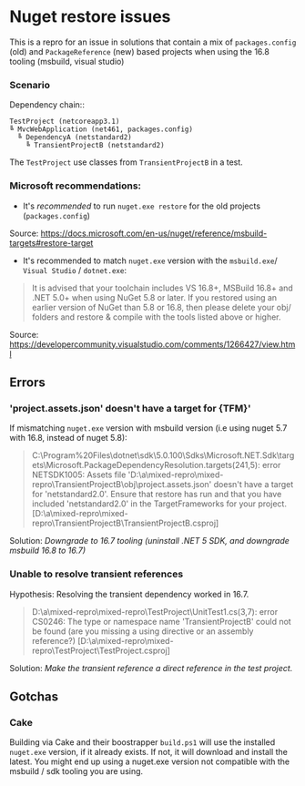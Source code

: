 # Nuget restore issues

This is a repro for an issue in solutions that contain a mix of `packages.config` (old) and `PackageReference` (new) based projects when using the 16.8 tooling (msbuild, visual studio)

### Scenario

Dependency chain::

```
TestProject (netcoreapp3.1) 
╚ MvcWebApplication (net461, packages.config) 
  ╚ DependencyA (netstandard2) 
    ╚ TransientProjectB (netstandard2)
```

The `TestProject` use classes from `TransientProjectB` in a test.


### Microsoft recommendations:

- It's _recommended_ to run `nuget.exe restore` for the old projects (`packages.config`)

Source: https://docs.microsoft.com/en-us/nuget/reference/msbuild-targets#restore-target

- It's recommended to match `nuget.exe` version with the `msbuild.exe`/ `Visual Studio` / `dotnet.exe`:

> It is advised that your toolchain includes VS 16.8+, MSBuild 16.8+ and .NET 5.0+ when using NuGet 5.8 or later.
> If you restored using an earlier version of NuGet than 5.8 or 16.8, then please delete your obj/ folders and restore & compile with the tools listed above or higher.

Source: https://developercommunity.visualstudio.com/comments/1266427/view.html


## Errors


### 'project.assets.json' doesn't have a target for {TFM}'

If mismatching `nuget.exe` version with msbuild version (i.e using nuget 5.7 with 16.8, instead of nuget 5.8):

>C:\Program%20Files\dotnet\sdk\5.0.100\Sdks\Microsoft.NET.Sdk\targets\Microsoft.PackageDependencyResolution.targets(241,5): error NETSDK1005: 
Assets file 'D:\a\mixed-repro\mixed-repro\TransientProjectB\obj\project.assets.json' doesn't have a target for 'netstandard2.0'. 
Ensure that restore has run and that you have included 'netstandard2.0' in the TargetFrameworks for your project. 
[D:\a\mixed-repro\mixed-repro\TransientProjectB\TransientProjectB.csproj]

Solution: _Downgrade to 16.7 tooling (uninstall .NET 5 SDK, and downgrade msbuild 16.8 to 16.7)_

### Unable to resolve transient references 

Hypothesis: Resolving the transient dependency worked in 16.7.

>D:\a\mixed-repro\mixed-repro\TestProject\UnitTest1.cs(3,7): error CS0246: The type or namespace name 'TransientProjectB' could not be found (are you missing a using directive or an assembly reference?) [D:\a\mixed-repro\mixed-repro\TestProject\TestProject.csproj]

Solution: _Make the transient reference a direct reference in the test project._

## Gotchas

### Cake
Building via Cake and their boostrapper `build.ps1` will use the installed `nuget.exe` version, if it already exists. If not, it will download and install the latest. You might end up using a nuget.exe version not compatible with the msbuild / sdk tooling you are using.